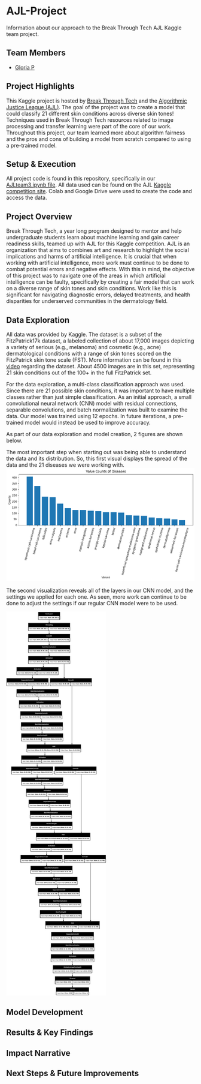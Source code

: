 # AJL-Project
Information about our approach to the Break Through Tech AJL Kaggle team project. 

## Team Members
- [Gloria P](https://github.com/gloriapul)

## Project Highlights
This Kaggle project is hosted by [Break Through Tech](https://www.breakthroughtech.org/) and the [Algorithmic Justice League (AJL)](https://www.ajl.org/about). The goal of the project was to create a model that could classify 21 different skin conditions across diverse skin tones! Techniques used in Break Through Tech resources related to image processing and transfer learning were part of the core of our work. Throughout this project, our team learned more about algorithm fairness and the pros and cons of building a model from scratch compared to using a pre-trained model. 

## Setup & Execution
All project code is found in this repository, specifically in our [AJLteam3.ipynb file](https://github.com/gloriapul/AJL-Project/blob/main/AJLTeam3.ipynb). All data used can be found on the AJL [Kaggle competition site](https://www.kaggle.com/competitions/bttai-ajl-2025/data). Colab and Google Drive were used to create the code and access the data. 

## Project Overview 
Break Through Tech, a year long program designed to mentor and help undergraduate students learn about machine learning and gain career readiness skills, teamed up with AJL for this Kaggle competition. AJL is an organization that aims to combines art and research to highlight the social implications and harms of artificial intelligence. It is crucial that when working with artificial intelligence, more work must continue to be done to combat potential errors and negative effects. With this in mind, the objective of this project was to navigate one of the areas in which artificial intelligence can be faulty, specifically by creating a fair model that can work on a diverse range of skin tones and skin conditions. Work like this is significant for navigating diagnostic errors, delayed treatments, and health disparities for underserved communities in the dermatology field. 

## Data Exploration 
All data was provided by Kaggle. The dataset is a subset of the FitzPatrick17k dataset, a labeled collection of about 17,000 images depicting a variety of serious (e.g., melanoma) and cosmetic (e.g., acne) dermatological conditions with a range of skin tones scored on the FitzPatrick skin tone scale (FST). More information can be found in this [video](https://www.youtube.com/watch?v=bizJpy5VQmQ) regarding the dataset. About 4500 images are in this set, representing 21 skin conditions out of the 100+ in the full FitzPatrick set.

For the data exploration, a multi-class classification approach was used. Since there are 21 possible skin conditions, it was important to have multiple classes rather than just simple classification. As an initial approach, a small convolutional neural network (CNN) model with residual connections, separable convolutions, and batch normalization was built to examine the data. Our model was trained using 12 epochs. In future iterations, a pre-trained model would instead be used to improve accuracy. 

As part of our data exploration and model creation, 2 figures are shown below.

The most important step when starting out was being able to understand the data and its distribution. So, this first visual displays the spread of the data and the 21 diseases we were working with.
![Second Visual](https://github.com/gloriapul/AJL-Project/blob/main/value_counts.png)

The second visualization reveals all of the layers in our CNN model, and the settings we applied for each one. As seen, more work can continue to be done to adjust the settings if our regular CNN model were to be used. 

![Second Visual](https://github.com/gloriapul/AJL-Project/blob/main/layers.png)

## Model Development
## Results & Key Findings
## Impact Narrative
## Next Steps & Future Improvements
